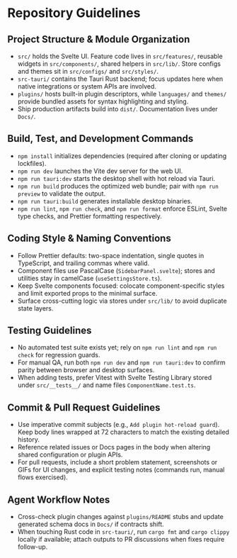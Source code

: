 # Repository Guidelines

## Project Structure & Module Organization
- `src/` holds the Svelte UI. Feature code lives in `src/features/`, reusable widgets in `src/components/`, shared helpers in `src/lib/`. Store configs and themes sit in `src/configs/` and `src/styles/`.
- `src-tauri/` contains the Tauri Rust backend; focus updates here when native integrations or system APIs are involved.
- `plugins/` hosts built-in plugin descriptors, while `languages/` and `themes/` provide bundled assets for syntax highlighting and styling.
- Ship production artifacts build into `dist/`. Documentation lives under `Docs/`.

## Build, Test, and Development Commands
- `npm install` initializes dependencies (required after cloning or updating lockfiles).
- `npm run dev` launches the Vite dev server for the web UI.
- `npm run tauri:dev` starts the desktop shell with hot reload via Tauri.
- `npm run build` produces the optimized web bundle; pair with `npm run preview` to validate the output.
- `npm run tauri:build` generates installable desktop binaries.
- `npm run lint`, `npm run check`, and `npm run format` enforce ESLint, Svelte type checks, and Prettier formatting respectively.

## Coding Style & Naming Conventions
- Follow Prettier defaults: two-space indentation, single quotes in TypeScript, and trailing commas where valid.
- Component files use PascalCase (`SidebarPanel.svelte`); stores and utilities stay in camelCase (`useSettingsStore.ts`).
- Keep Svelte components focused: colocate component-specific styles and limit exported props to the minimal surface.
- Surface cross-cutting logic via stores under `src/lib/` to avoid duplicate state layers.

## Testing Guidelines
- No automated test suite exists yet; rely on `npm run lint` and `npm run check` for regression guards.
- For manual QA, run both `npm run dev` and `npm run tauri:dev` to confirm parity between browser and desktop surfaces.
- When adding tests, prefer Vitest with Svelte Testing Library stored under `src/__tests__/` and name files `ComponentName.test.ts`.

## Commit & Pull Request Guidelines
- Use imperative commit subjects (e.g., `Add plugin hot-reload guard`). Keep body lines wrapped at 72 characters to match the existing detailed history.
- Reference related issues or Docs pages in the body when altering shared configuration or plugin APIs.
- For pull requests, include a short problem statement, screenshots or GIFs for UI changes, and explicit testing notes (commands run, manual flows exercised).

## Agent Workflow Notes
- Cross-check plugin changes against `plugins/README` stubs and update generated schema docs in `Docs/` if contracts shift.
- When touching Rust code in `src-tauri/`, run `cargo fmt` and `cargo clippy` locally if available; attach outputs to PR discussions when fixes require follow-up.
